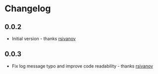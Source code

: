 # Changelog

## 0.0.2
* Initial version - thanks [rsivanov]

## 0.0.3
* Fix log message typo and improve code readability - thanks [rsivanov]

[rsivanov]: https://github.com/rsivanov

